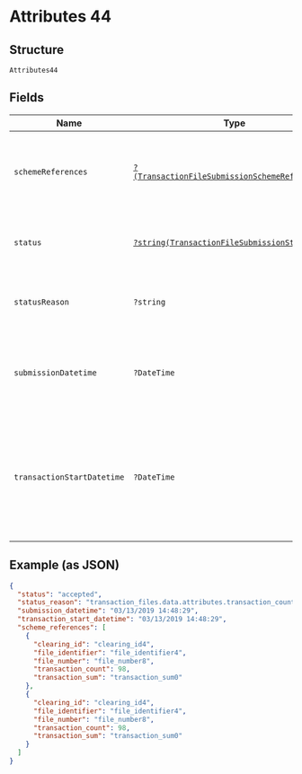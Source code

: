 
# Attributes 44

## Structure

`Attributes44`

## Fields

| Name | Type | Tags | Description | Getter | Setter |
|  --- | --- | --- | --- | --- | --- |
| `schemeReferences` | [`?(TransactionFileSubmissionSchemeReference[])`](../../doc/models/transaction-file-submission-scheme-reference.md) | Optional | Summary of scheme-specific references submission to the scheme | getSchemeReferences(): ?array | setSchemeReferences(?array schemeReferences): void |
| `status` | [`?string(TransactionFileSubmissionStatusEnum)`](../../doc/models/transaction-file-submission-status-enum.md) | Optional | Status of the transaction file submission | getStatus(): ?string | setStatus(?string status): void |
| `statusReason` | `?string` | Optional | Plain-text description of the status attribute | getStatusReason(): ?string | setStatusReason(?string statusReason): void |
| `submissionDatetime` | `?DateTime` | Optional | Time when the Form3 system begins processing of the submission | getSubmissionDatetime(): ?\DateTime | setSubmissionDatetime(?\DateTime submissionDatetime): void |
| `transactionStartDatetime` | `?DateTime` | Optional | Time the submission request was received by Form3. Used to compute the total transaction time | getTransactionStartDatetime(): ?\DateTime | setTransactionStartDatetime(?\DateTime transactionStartDatetime): void |

## Example (as JSON)

```json
{
  "status": "accepted",
  "status_reason": "transaction_files.data.attributes.transaction_count does not match file",
  "submission_datetime": "03/13/2019 14:48:29",
  "transaction_start_datetime": "03/13/2019 14:48:29",
  "scheme_references": [
    {
      "clearing_id": "clearing_id4",
      "file_identifier": "file_identifier4",
      "file_number": "file_number8",
      "transaction_count": 98,
      "transaction_sum": "transaction_sum0"
    },
    {
      "clearing_id": "clearing_id4",
      "file_identifier": "file_identifier4",
      "file_number": "file_number8",
      "transaction_count": 98,
      "transaction_sum": "transaction_sum0"
    }
  ]
}
```

